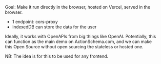 Goal: Make it run directly in the browser, hosted on Vercel, served in the browser.

- 1 endpoint: cors-proxy
- IndexedDB can store the data for the user

Ideally, it works with OpenAPIs from big things like OpenAI. Potentially, this can function as the main demo on ActionSchema.com, and we can make this Open Source without open sourcing the stateless or hosted one.

NB: The idea is for this to be used for any frontend.
